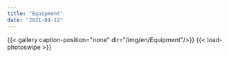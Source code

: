 ```yaml
---
title: "Equipment"
date: "2021-04-12"
---
```


{{< gallery  caption-position="none" dir="/img/en/Equipment"/>}} {{< load-photoswipe >}}

